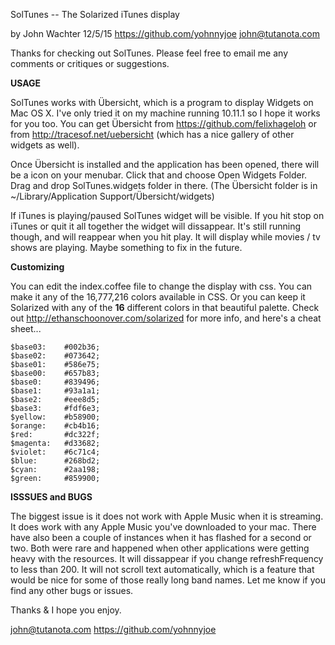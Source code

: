 SolTunes -- The Solarized iTunes display

by John Wachter 12/5/15
https://github.com/yohnnyjoe
john@tutanota.com

Thanks for checking out SolTunes.  Please feel free to email me any comments or
critiques or suggestions. 

__USAGE__

  SolTunes works with Übersicht, which is a program to display Widgets on Mac OS
X.  I've only tried it on my machine running 10.11.1 so I hope it works for you
too.  You can get Übersicht from https://github.com/felixhageloh or from
http://tracesof.net/uebersicht (which has a nice gallery of other widgets as
well).

Once Übersicht is installed and the application has been opened, there will be a
icon on your menubar.  Click that and choose Open Widgets Folder.  Drag and drop
SolTunes.widgets folder in there.
(The Übersicht folder is in ~/Library/Application Support/Übersicht/widgets)

If iTunes is playing/paused SolTunes widget will be visible.  If you hit stop
on iTunes or quit it all together the widget will dissappear.  It's still running
though, and will reappear when you hit play. It will display while movies / tv shows are
playing.  Maybe something to fix in the future. 


__Customizing__

  You can edit the index.coffee file to change the display with css. You can
make it any of the 16,777,216 colors available in CSS. Or you can keep it
Solarized with any of the __16__ different colors in that beautiful palette.
Check out http://ethanschoonover.com/solarized for more info, and here's a cheat
sheet...


    $base03:    #002b36;
    $base02:    #073642;
    $base01:    #586e75;
    $base00:    #657b83;
    $base0:     #839496;
    $base1:     #93a1a1;
    $base2:     #eee8d5;
    $base3:     #fdf6e3;
    $yellow:    #b58900;
    $orange:    #cb4b16;
    $red:       #dc322f;
    $magenta:   #d33682;
    $violet:    #6c71c4;
    $blue:      #268bd2;
    $cyan:      #2aa198;
    $green:     #859900;


__ISSSUES and BUGS__

  The biggest issue is it does not work with Apple Music when it is streaming.
It does work with any Apple Music you've downloaded to your mac.  There have
also been a couple of instances when it has flashed for a second or two.  Both
were rare and happened when other applications were getting heavy with the
resources. It will dissappear if you change refreshFrequency to less than 200.
It will not scroll text automatically, which is a feature that would be nice
for some of those really long band names.  Let me know if you find any other
bugs or issues.  

Thanks & I hope you enjoy.  

john@tutanota.com
https://github.com/yohnnyjoe
